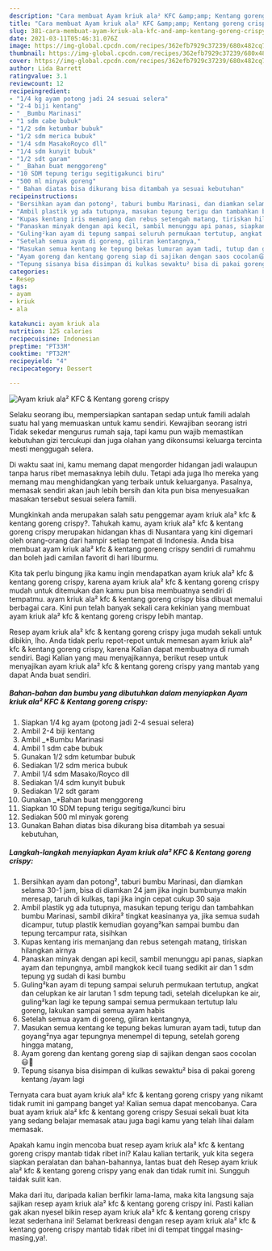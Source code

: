 ```yaml
---
description: "Cara membuat Ayam kriuk ala² KFC &amp;amp; Kentang goreng crispy yang lezat Untuk Jualan"
title: "Cara membuat Ayam kriuk ala² KFC &amp;amp; Kentang goreng crispy yang lezat Untuk Jualan"
slug: 381-cara-membuat-ayam-kriuk-ala-kfc-and-amp-kentang-goreng-crispy-yang-lezat-untuk-jualan
date: 2021-03-11T05:46:31.076Z
image: https://img-global.cpcdn.com/recipes/362efb7929c37239/680x482cq70/ayam-kriuk-ala-kfc-kentang-goreng-crispy-foto-resep-utama.jpg
thumbnail: https://img-global.cpcdn.com/recipes/362efb7929c37239/680x482cq70/ayam-kriuk-ala-kfc-kentang-goreng-crispy-foto-resep-utama.jpg
cover: https://img-global.cpcdn.com/recipes/362efb7929c37239/680x482cq70/ayam-kriuk-ala-kfc-kentang-goreng-crispy-foto-resep-utama.jpg
author: Lida Barrett
ratingvalue: 3.1
reviewcount: 12
recipeingredient:
- "1/4 kg ayam potong jadi 24 sesuai selera"
- "2-4 biji kentang"
- " _Bumbu Marinasi"
- "1 sdm cabe bubuk"
- "1/2 sdm ketumbar bubuk"
- "1/2 sdm merica bubuk"
- "1/4 sdm MasakoRoyco dll"
- "1/4 sdm kunyit bubuk"
- "1/2 sdt garam"
- " _Bahan buat menggoreng"
- "10 SDM tepung terigu segitigakunci biru"
- "500 ml minyak goreng"
- " Bahan diatas bisa dikurang bisa ditambah ya sesuai kebutuhan"
recipeinstructions:
- "Bersihkan ayam dan potong², taburi bumbu Marinasi, dan diamkan selama 30-1 jam, bisa di diamkan 24 jam jika ingin bumbunya makin meresap, taruh di kulkas, tapi jika ingin cepat cukup 30 saja"
- "Ambil plastik yg ada tutupnya, masukan tepung terigu dan tambahkan bumbu Marinasi, sambil dikira² tingkat keasinanya ya, jika semua sudah dicampur, tutup plastik kemudian goyang²kan sampai bumbu dan tepung tercampur rata, sisihkan"
- "Kupas kentang iris memanjang dan rebus setengah matang, tiriskan hilangkan airnya"
- "Panaskan minyak dengan api kecil, sambil menunggu api panas, siapkan ayam dan tepungnya, ambil mangkok kecil tuang sedikit air dan 1 sdm tepung yg sudah di kasi bumbu"
- "Guling²kan ayam di tepung sampai seluruh permukaan tertutup, angkat dan celupkan ke air larutan 1 sdm tepung tadi, setelah dicelupkan ke air, guling²kan lagi ke tepung sampai semua permukaan tertutup lalu goreng, lakukan sampai semua ayam habis"
- "Setelah semua ayam di goreng, giliran kentangnya,"
- "Masukan semua kentang ke tepung bekas lumuran ayam tadi, tutup dan goyang²nya agar tepungnya menempel di tepung, setelah goreng hingga matang,"
- "Ayam goreng dan kentang goreng siap di sajikan dengan saos cocolan😃🙏"
- "Tepung sisanya bisa disimpan di kulkas sewaktu² bisa di pakai goreng kentang /ayam lagi"
categories:
- Resep
tags:
- ayam
- kriuk
- ala

katakunci: ayam kriuk ala 
nutrition: 125 calories
recipecuisine: Indonesian
preptime: "PT33M"
cooktime: "PT32M"
recipeyield: "4"
recipecategory: Dessert

---
```



![Ayam kriuk ala² KFC &amp; Kentang goreng crispy](https://img-global.cpcdn.com/recipes/362efb7929c37239/680x482cq70/ayam-kriuk-ala-kfc-kentang-goreng-crispy-foto-resep-utama.jpg)

Selaku seorang ibu, mempersiapkan santapan sedap untuk famili adalah suatu hal yang memuaskan untuk kamu sendiri. Kewajiban seorang istri Tidak sekedar mengurus rumah saja, tapi kamu pun wajib memastikan kebutuhan gizi tercukupi dan juga olahan yang dikonsumsi keluarga tercinta mesti menggugah selera.

Di waktu  saat ini, kamu memang dapat mengorder hidangan jadi walaupun tanpa harus ribet memasaknya lebih dulu. Tetapi ada juga lho mereka yang memang mau menghidangkan yang terbaik untuk keluarganya. Pasalnya, memasak sendiri akan jauh lebih bersih dan kita pun bisa menyesuaikan masakan tersebut sesuai selera famili. 



Mungkinkah anda merupakan salah satu penggemar ayam kriuk ala² kfc &amp; kentang goreng crispy?. Tahukah kamu, ayam kriuk ala² kfc &amp; kentang goreng crispy merupakan hidangan khas di Nusantara yang kini digemari oleh orang-orang dari hampir setiap tempat di Indonesia. Anda bisa membuat ayam kriuk ala² kfc &amp; kentang goreng crispy sendiri di rumahmu dan boleh jadi camilan favorit di hari liburmu.

Kita tak perlu bingung jika kamu ingin mendapatkan ayam kriuk ala² kfc &amp; kentang goreng crispy, karena ayam kriuk ala² kfc &amp; kentang goreng crispy mudah untuk ditemukan dan kamu pun bisa membuatnya sendiri di tempatmu. ayam kriuk ala² kfc &amp; kentang goreng crispy bisa dibuat memalui berbagai cara. Kini pun telah banyak sekali cara kekinian yang membuat ayam kriuk ala² kfc &amp; kentang goreng crispy lebih mantap.

Resep ayam kriuk ala² kfc &amp; kentang goreng crispy juga mudah sekali untuk dibikin, lho. Anda tidak perlu repot-repot untuk memesan ayam kriuk ala² kfc &amp; kentang goreng crispy, karena Kalian dapat membuatnya di rumah sendiri. Bagi Kalian yang mau menyajikannya, berikut resep untuk menyajikan ayam kriuk ala² kfc &amp; kentang goreng crispy yang mantab yang dapat Anda buat sendiri.

<!--inarticleads1-->

##### Bahan-bahan dan bumbu yang dibutuhkan dalam menyiapkan Ayam kriuk ala² KFC &amp; Kentang goreng crispy:

1. Siapkan 1/4 kg ayam (potong jadi 2-4 sesuai selera)
1. Ambil 2-4 biji kentang
1. Ambil  _*Bumbu Marinasi
1. Ambil 1 sdm cabe bubuk
1. Gunakan 1/2 sdm ketumbar bubuk
1. Sediakan 1/2 sdm merica bubuk
1. Ambil 1/4 sdm Masako/Royco dll
1. Sediakan 1/4 sdm kunyit bubuk
1. Sediakan 1/2 sdt garam
1. Gunakan  _*Bahan buat menggoreng
1. Siapkan 10 SDM tepung terigu segitiga/kunci biru
1. Sediakan 500 ml minyak goreng
1. Gunakan  Bahan diatas bisa dikurang bisa ditambah ya sesuai kebutuhan,




<!--inarticleads2-->

##### Langkah-langkah menyiapkan Ayam kriuk ala² KFC &amp; Kentang goreng crispy:

1. Bersihkan ayam dan potong², taburi bumbu Marinasi, dan diamkan selama 30-1 jam, bisa di diamkan 24 jam jika ingin bumbunya makin meresap, taruh di kulkas, tapi jika ingin cepat cukup 30 saja
1. Ambil plastik yg ada tutupnya, masukan tepung terigu dan tambahkan bumbu Marinasi, sambil dikira² tingkat keasinanya ya, jika semua sudah dicampur, tutup plastik kemudian goyang²kan sampai bumbu dan tepung tercampur rata, sisihkan
1. Kupas kentang iris memanjang dan rebus setengah matang, tiriskan hilangkan airnya
1. Panaskan minyak dengan api kecil, sambil menunggu api panas, siapkan ayam dan tepungnya, ambil mangkok kecil tuang sedikit air dan 1 sdm tepung yg sudah di kasi bumbu
1. Guling²kan ayam di tepung sampai seluruh permukaan tertutup, angkat dan celupkan ke air larutan 1 sdm tepung tadi, setelah dicelupkan ke air, guling²kan lagi ke tepung sampai semua permukaan tertutup lalu goreng, lakukan sampai semua ayam habis
1. Setelah semua ayam di goreng, giliran kentangnya,
1. Masukan semua kentang ke tepung bekas lumuran ayam tadi, tutup dan goyang²nya agar tepungnya menempel di tepung, setelah goreng hingga matang,
1. Ayam goreng dan kentang goreng siap di sajikan dengan saos cocolan😃🙏
1. Tepung sisanya bisa disimpan di kulkas sewaktu² bisa di pakai goreng kentang /ayam lagi




Ternyata cara buat ayam kriuk ala² kfc &amp; kentang goreng crispy yang nikamt tidak rumit ini gampang banget ya! Kalian semua dapat mencobanya. Cara buat ayam kriuk ala² kfc &amp; kentang goreng crispy Sesuai sekali buat kita yang sedang belajar memasak atau juga bagi kamu yang telah lihai dalam memasak.

Apakah kamu ingin mencoba buat resep ayam kriuk ala² kfc &amp; kentang goreng crispy mantab tidak ribet ini? Kalau kalian tertarik, yuk kita segera siapkan peralatan dan bahan-bahannya, lantas buat deh Resep ayam kriuk ala² kfc &amp; kentang goreng crispy yang enak dan tidak rumit ini. Sungguh taidak sulit kan. 

Maka dari itu, daripada kalian berfikir lama-lama, maka kita langsung saja sajikan resep ayam kriuk ala² kfc &amp; kentang goreng crispy ini. Pasti kalian gak akan nyesel bikin resep ayam kriuk ala² kfc &amp; kentang goreng crispy lezat sederhana ini! Selamat berkreasi dengan resep ayam kriuk ala² kfc &amp; kentang goreng crispy mantab tidak ribet ini di tempat tinggal masing-masing,ya!.

